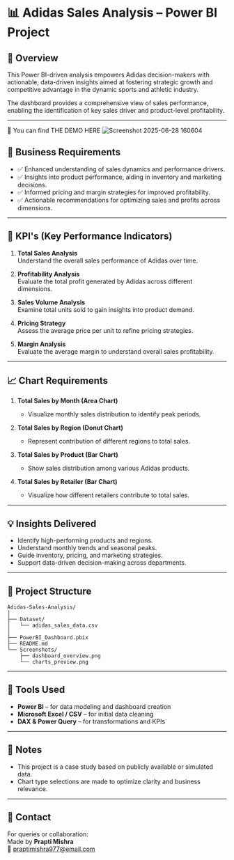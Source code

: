 
# 📊 Adidas Sales Analysis – Power BI Project

## 📝 Overview
This Power BI-driven analysis empowers Adidas decision-makers with actionable, data-driven insights aimed at fostering strategic growth and competitive advantage in the dynamic sports and athletic industry.

The dashboard provides a comprehensive view of sales performance, enabling the identification of key sales driver and product-level profitability.


---

📸 You can find THE DEMO HERE 
![Screenshot 2025-06-28 160604](https://github.com/user-attachments/assets/343ff7ec-a175-4ca1-8164-0f5dadc12d16)


## 🎯 Business Requirements

- ✅ Enhanced understanding of sales dynamics and performance drivers.
- ✅ Insights into product performance, aiding in inventory and marketing decisions.
- ✅ Informed pricing and margin strategies for improved profitability.
- ✅ Actionable recommendations for optimizing sales and profits across dimensions.

---

## 🧩 KPI's (Key Performance Indicators)

1. **Total Sales Analysis**  
   Understand the overall sales performance of Adidas over time.

2. **Profitability Analysis**  
   Evaluate the total profit generated by Adidas across different dimensions.

3. **Sales Volume Analysis**  
   Examine total units sold to gain insights into product demand.

4. **Pricing Strategy**  
   Assess the average price per unit to refine pricing strategies.

5. **Margin Analysis**  
   Evaluate the average margin to understand overall sales profitability.

---

## 📈 Chart Requirements

1. **Total Sales by Month (Area Chart)**  
   - Visualize monthly sales distribution to identify peak periods.

2. **Total Sales by Region (Donut Chart)**  
   - Represent contribution of different regions to total sales.

3. **Total Sales by Product (Bar Chart)**  
   - Show sales distribution among various Adidas products.

4. **Total Sales by Retailer (Bar Chart)**  
   - Visualize how different retailers contribute to total sales.

---

## 💡 Insights Delivered

- Identify high-performing products and regions.
- Understand monthly trends and seasonal peaks.
- Guide inventory, pricing, and marketing strategies.
- Support data-driven decision-making across departments.

---

## 📂 Project Structure

```
Adidas-Sales-Analysis/
│
├── Dataset/
│   └── adidas_sales_data.csv
│
├── PowerBI_Dashboard.pbix
├── README.md
└── Screenshots/
    ├── dashboard_overview.png
    └── charts_preview.png
```

---

## 🚀 Tools Used

- **Power BI** – for data modeling and dashboard creation
- **Microsoft Excel / CSV** – for initial data cleaning
- **DAX & Power Query** – for transformations and KPIs

---

## 📌 Notes

- This project is a case study based on publicly available or simulated data.
- Chart type selections are made to optimize clarity and business relevance.

---

## 🔗 Contact

For queries or collaboration:  
Made by **Prapti Mishra**  
📧 praptimishra977@email.com 
